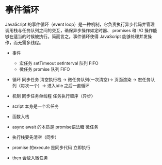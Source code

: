 # 事件循环

JavaScript 的事件循环（event loop）是一种机制，它负责执行异步代码并管理调用栈与任务队列之间的交互，确保异步操作如定时器、 promises 和 I/O 操作能够在适当的时候被执行。简而言之，事件循环使得 JavaScript 能够处理并发操作，而无需多线程。

- 事件
  - 宏任务
    setTimeout setInterval    队列 FIFO
  - 微任务
    promise 队列 FIFO 
- 循环 
  同步任务 清空执行栈 -> 微任务队列(一次清空)-> 页面渲染 -> 宏任务队列（每次一个）-> 进入idle 
  之后一直循环
- 机制
  同步任务单线程 任务执行顺序（异步）

- script 本身是一个宏任务
- 函数入栈
- async await 的本质是 promise语法糖  微任务
- 执行栈要先清空（同步）
- promise 的execute 是同步代码 立即执行
- then 会放入微任务